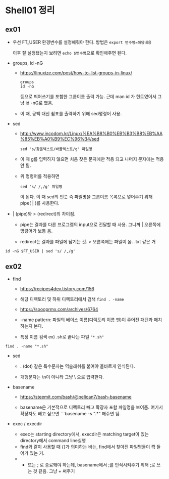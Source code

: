 # Shell01 정리
## ex01

* 우선 FT_USER 환경변수를 설정해줘야 한다. 방법은 ```export 변수명=해당내용```
  
  이후 잘 설정됐는지 보려면  ```echo $변수명```으로 확인해주면 된다.
  
* groups, id -nG

  - <https://linuxize.com/post/how-to-list-groups-in-linux/>
  
    ```shell
    groups
    id -nG
    ```
    등으로 띄어쓰기를 포함한 그룹이름 출력 가능. 근데 man id 가 힌트였어서 그냥 id -nG로 했음.

  - 이 때, 공백 대신 쉼표를 출력하기 위해 sed명령어 사용.
* sed
  - <http://www.incodom.kr/Linux/%EA%B8%B0%EB%B3%B8%EB%AA%85%EB%A0%B9%EC%96%B4/sed>

    ```shell
    sed 's/찾을텍스트/바꿀텍스트/g' 파일명
    ```
  - 이 때 g를 입력하지 않으면 처음 찾은 문자에만 적용 되고 나머지 문자에는 적용 안 됨.
  
  - 위 명령어를 적용하면
  
    ```Shell
    sed 's/ /,/g' 파일명
    ```
    이 된다. 이 때 sed의 인풋 즉 파일명을 그룹이름 목록으로 넣어주기 위해 pipe( | )를 사용한다.

*  | (pipe)와 > (redirect)의 차이점.
  
    - pipe는 결과를 다른 프로그램의 input으로 전달할 때 사용. 그니까 | 오른쪽에 명령어가 보통 옴.
    
    - redirect는 결과를 파일에 남기는 것. > 오른쪽에는 파일이 옴. .txt 같은 거
  
  ```shell
  id -nG $FT_USER | sed 's/ /,/g'
  ```
  
## ex02
  
* find

  - <https://recipes4dev.tistory.com/156>
  
  - 해당 디렉토리 및 하위 디렉토리에서 검색 ``` find . -name ```
  
  - <https://soooprmx.com/archives/6764>

  - -name pattern: 파일의 베이스 이름(디렉토리 이름 뗀)이 주어진 패턴과 매치하는지 본다.

  - 특정 이름 검색 ex) .sh로 끝나는 파일 ``` "*.sh" ``` 

 ```shell
 find . -name "*.sh"
 ```
  
* sed

  - . (dot) 같은 특수문자는 역슬래쉬를 붙여야 올바르게 인식된다.

  - 개행문자는 \n이 아니라 그냥 \ 으로 입력한다.

* basename

  - <https://steemit.com/bash/@pelican7/bash-basename>

  - basename은 기본적으로 디렉토리 빼고 확장자 포함 파일명을 보여줌. 여기서 확장자도 빼고 싶으면 ```basename -s ".*" 해주면 됨.

* exec / execdir
  - exec는 starting directory에서, execdir은 matching target이 있는 directory에서 command line실행
  - find와 같이 사용할 때 {}가 의미하는 바는, find에서 찾아진 파일명들이 쫙 들어가 있는 거.
  - + 또는 ; 로 종료돼야 하는데, basename에서 ;를 인식시켜주기 위해 \;로 쓰는 것 같음. 그냥 + 써주기
  
